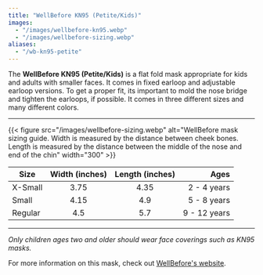 ```yaml
---
title: "WellBefore KN95 (Petite/Kids)"
images:
  - "/images/wellbefore-kn95.webp"
  - "/images/wellbefore-sizing.webp"
aliases:
  - "/wb-kn95-petite"
---
```


The **WellBefore KN95 (Petite/Kids)** is a flat fold mask appropriate for kids and adults with smaller faces. It comes in fixed earloop and adjustable earloop versions. To get a proper fit, its important to mold the nose bridge and tighten the earloops, if possible. It comes in three different sizes and many different colors.

---

{{< figure src="/images/wellbefore-sizing.webp" alt="WellBefore mask sizing guide. Width is measured by the distance between cheek bones. Length is measured by the distance between the middle of the nose and end of the chin" width="300" >}} 

| Size | Width (inches) | Length (inches) | Ages |
| --- | :---: | :---: | ---: |
| X-Small	| 3.75 | 4.35 | 2 - 4 years |
| Small | 4.15 | 4.9 | 5 - 8 years |
| Regular | 4.5 | 5.7 | 9 - 12 years |

---

*Only children ages two and older should wear face coverings such as KN95 masks.*

For more information on this mask, check out [WellBefore's website](https://wellbefore.com/products/kids-kn95-fda-5-layers-individually-wrapped).